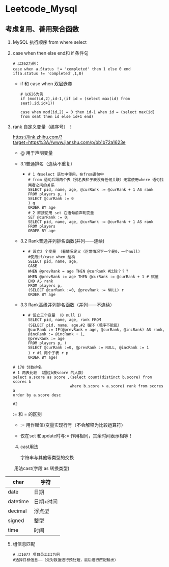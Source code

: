 # Leetcode_Mysql

## 考虑复用、善用聚合函数

1. MySQL 执行顺序 from where select 

2. case  when then else end和  if 条件句

   ~~~mysql
   # 以262为例：
   case when a.Status ！= 'completed' then 1 else 0 end
   if(a.status != 'completed',1,0)
   ~~~

   - if 和 case when  双层嵌套

     ~~~mysql
     # 以626为例
     if (mod(id,2),id-1,(if id = (select max(id) from seat),id,id+1))
     
     case when mod(id,2) = 0 then id-1 when id = (select max(id) from seat then id else id+1 end)
     ~~~

     

3. rank 自定义变量（编序号）！

   https://link.zhihu.com/?target=https%3A//www.jianshu.com/p/bb1b72a1623e

   - @ 用于声明变量

   - 3.1普通排名（连续不重复）

     - ~~~mysql
       # 1 在select 语句中使用，在from语句中
       # from 语句后跟两个表（别名表和子表没有任何关联）无需使用where 语句找两者之间的关系
       SELECT pid, name, age, @curRank := @curRank + 1 AS rank
       FROM players p, (
       SELECT @curRank := 0
       ) q
       ORDER BY age
       # 2 直接使用 set 在语句前声明变量
       SET @curRank := 0;
       SELECT pid, name, age, @curRank := @curRank + 1 AS rank
       FROM players
       ORDER BY age
       ~~~

   - 3.2 Rank普通并列排名函数(并列——连续)

     - ~~~mysql
       # 设立2 个变量 （看情况定义（正常情况下一个是0，一个null)
       #使用if/case when 结构
       SELECT pid, name, age, 
       CASE 
       WHEN @prevRank = age THEN @curRank #比较？？？
       WHEN @prevRank := age THEN @curRank := @curRank + 1 # 赋值
       END AS rank
       FROM players p, 
       (SELECT @curRank :=0, @prevRank := NULL) r
       ORDER BY age
       
       ~~~

   - 3.3 Rank高级并列排名函数（并列——不连续）

     - ~~~mysql
       # 设立三个变量 （0 null 1）
       SELECT pid, name, age, rank FROM
       (SELECT pid, name, age,#2 循环（顺序不能乱）
       @curRank := IF(@prevRank = age, @curRank, @incRank) AS rank, 
       @incRank := @incRank + 1, 
       @prevRank := age
       FROM players p, (
       SELECT @curRank :=0, @prevRank := NULL, @incRank := 1
       ) r #1 两个子表 r p
       ORDER BY age) 
       ~~~

       

   ~~~mysql
   # 178 分数排名
   # 1 两表比较 （超过b表score 的人数）
   select a.score as score ,(select count(distinct b.score) from scores b
                            where b.score > a.score) rank from scores a 
   order by a.score desc
   
   #2 
   ~~~

   := 和 = 的区别

   - := 用作赋值/变量实现行号（不会解释为比较运算符）

     [1]: https://dev.mysql.com/doc/refman/8.0/en/assignment-operators.htm	"MySQL"

     

   - 仅在set 和update时与:= 作用相同，其余时间表示相等！

   4. cast用法

      字符串与其他等类型的交换

   ​	用法cast(字段 as 转换类型)

| char     | 字符      |
| -------- | --------- |
| date     | 日期      |
| datetime | 日期+时间 |
| decimal  | 浮点型    |
| signed   | 整型      |
| time     | 时间      |

5. 组信息匹配

   ~~~mysql
   # 以1077 项目员工II为例
   #选择目标信息——（先对数据进行预处理，最后进行匹配输出）
   
   
   ~~~

   